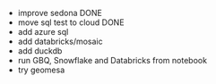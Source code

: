 - improve sedona DONE
- move sql test to cloud DONE
- add azure sql
- add databricks/mosaic
- add duckdb
- run GBQ, Snowflake and Databricks from notebook
- try geomesa
